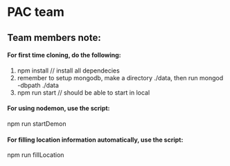 # PAC team

## Team members note:
#### For first time cloning, do the following:
1. npm install // install all dependecies
2. remember to setup mongodb, make a directory ./data, then run mongod -dbpath ./data
3. npm run start // should be able to start in local 


#### For using nodemon, use the script:
npm run startDemon

#### For filling location information automatically, use the script:
npm run fillLocation